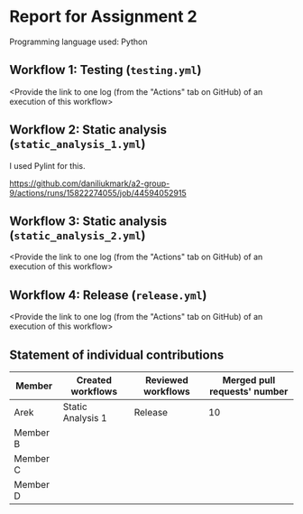 # Report for Assignment 2

Programming language used: Python

## Workflow 1: Testing (`testing.yml`)

<Inform which tool is used to compile and test.>

<Provide the link to one log (from the "Actions" tab on GitHub) of an execution of this workflow>

## Workflow 2: Static analysis (`static_analysis_1.yml`)

I used Pylint for this.

https://github.com/daniliukmark/a2-group-9/actions/runs/15822274055/job/44594052915

## Workflow 3: Static analysis (`static_analysis_2.yml`)

<Inform which tool is used to perform code quality check with static analysis.>

<Provide the link to one log (from the "Actions" tab on GitHub) of an execution of this workflow>

## Workflow 4: Release (`release.yml`)

<Provide the link to one log (from the "Actions" tab on GitHub) of an execution of this workflow>

## Statement of individual contributions

<Write what each group member did. Use the following table for that and add additional text under it if you see fit.>

| Member | Created workflows | Reviewed workflows | Merged pull requests' number |
| --- | --- | --- | --- |
| Arek|Static Analysis 1 |Release |10 |
| Member B | | | |
| Member C | | | |
| Member D | | | |
